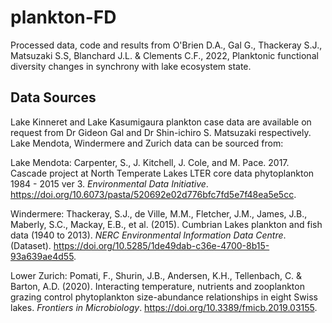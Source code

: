 # plankton-FD

Processed data, code and results from O'Brien D.A., Gal G., Thackeray S.J., Matsuzaki S.S, Blanchard J.L. & Clements C.F., 2022, Planktonic functional diversity changes in synchrony with lake ecosystem state.

## Data Sources
Lake Kinneret and Lake Kasumigaura plankton case data are available on request from Dr Gideon Gal and Dr Shin-ichiro S. Matsuzaki respectively. Lake Mendota, Windermere and Zurich data can be sourced from:

Lake Mendota: Carpenter, S., J. Kitchell, J. Cole, and M. Pace. 2017. Cascade project at North Temperate Lakes LTER core data phytoplankton 1984 - 2015 ver 3. *Environmental Data Initiative*. https://doi.org/10.6073/pasta/520692e02d776bfc7fd5e7f48ea5e5cc.

Windermere: Thackeray, S.J., de Ville, M.M., Fletcher, J.M., James, J.B., Maberly, S.C., Mackay, E.B., et al. (2015). Cumbrian Lakes plankton and fish data (1940 to 2013). *NERC Environmental Information Data Centre*. (Dataset). https://doi.org/10.5285/1de49dab-c36e-4700-8b15-93a639ae4d55.

Lower Zurich: Pomati, F., Shurin, J.B., Andersen, K.H., Tellenbach, C. & Barton, A.D. (2020). Interacting temperature, nutrients and zooplankton grazing control phytoplankton size-abundance relationships in eight Swiss lakes. *Frontiers in Microbiology*. https://doi.org/10.3389/fmicb.2019.03155.

